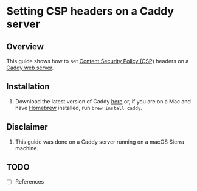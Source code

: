 # Setting CSP headers on a Caddy server

## Overview
This guide shows how to set [Content Security Policy (CSP)](https://developer.mozilla.org/en-US/docs/Web/HTTP/CSP) headers on a [Caddy web server](https://caddyserver.com/).

## Installation
1. Download the latest version of Caddy [here](https://caddyserver.com/download) or, if you are on a Mac and have [Homebrew](https://brew.sh/) installed, run `brew install caddy`.

## Disclaimer
1. This guide was done on a Caddy server running on a macOS Sierra machine.

## TODO
- [ ] References

